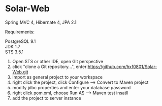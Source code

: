 Solar-Web
=========

Spring MVC 4, Hibernate 4, JPA 2.1 <br>

<p>Requirements:</P>
PostgreSQL 9.1<br>
JDK 1.7<br>
STS 3.5.1<br>

1) Open STS or other IDE, open Git perspective
2) click "clone a Git repository...", enter https://github.com/hxf0801/Solar-Web.git
3) import as general project to your workspace
4) right click the project, click Configure --> Convert to Maven project
5) modify jdbc.properties and enter your database password
6) right click pom.xml, choose Run AS --> Maven test insatll
7) add the project to server instance